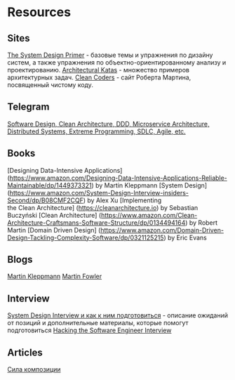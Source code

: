 # Resources
## Sites
[The System Design Primer](https://github.com/donnemartin/system-design-primer) - базовые темы и упражнения по дизайну систем, а также упражнения по объектно-ориентированному анализу и проектированию.
[Architectural Katas](https://nealford.com/katas/) - множество примеров архитектурных задач.
[Clean Coders](https://cleancoders.com) -  сайт Роберта Мартина, посвященный чистому коду.

## Telegram
[Software Design, Clean Architecture, DDD, Microservice Architecture, Distributed Systems, Extreme Programming, SDLC, Agile, etc.](https://t.me/emacsway_log)

## Books
[Designing Data-Intensive Applications] (https://www.amazon.com/Designing-Data-Intensive-Applications-Reliable-Maintainable/dp/1449373321) by Martin Kleppmann
[System Design] (https://www.amazon.com/System-Design-Interview-insiders-Second/dp/B08CMF2CQF) by Alex Xu
[Implementing the Clean Architecture] (https://cleanarchitecture.io) by Sebastian Buczyński
[Clean Architecture] (https://www.amazon.com/Clean-Architecture-Craftsmans-Software-Structure/dp/0134494164) by Robert Martin
[Domain Driven Design] (https://www.amazon.com/Domain-Driven-Design-Tackling-Complexity-Software/dp/0321125215) by Eric Evans

## Blogs
[Martin Kleppmann](https://martin.kleppmann.com)
[Martin Fowler](https://martinfowler.com)

## Interview
[System Design Interview и как к ним подготовиться](https://apolomodov.medium.com/preparation-for-system-design-interview-66489d7a0af6) - описание ожиданий от позиций и дополнительные материалы, которые помогут подготовиться
[Hacking the Software Engineer Interview](https://tianpan.co/hacking-the-software-engineer-interview#system-design-theories) 

## Articles
[Сила композиции](https://habr.com/ru/company/jugru/blog/553028/)
